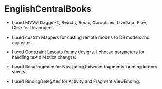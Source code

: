 # EnglishCentralBooks

- I used MVVM Dagger-2, Retrofit, Room, Coroutines, LiveData, Flow, Glide for this project.

- I used custom Mappers for casting remote models to DB models and opposites. 

- I used Constraint Layouts for my designs. I choose parameters for handling text direction changes.
 
- I used BaseFragment for Navigating between fragments opening bottom sheets. 

- I used BindingDelegates for Activity and Fragment ViewBinding. 